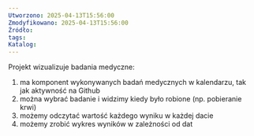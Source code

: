 ```yaml
---
Utworzono: 2025-04-13T15:56:00
Zmodyfikowano: 2025-04-13T15:56:00
Źródło: 
tags: 
Katalog:
---
```


Projekt wizualizuje badania medyczne:
1. ma komponent wykonywanych badań medycznych w kalendarzu, tak jak aktywność na Github
2. można wybrać badanie i widzimy kiedy było robione (np. pobieranie krwi)
3. możemy odczytać wartość każdego wyniku w każdej dacie
4. możemy zrobić wykres wyników w zależności od dat